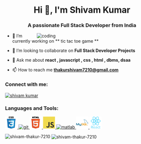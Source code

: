 <h1 align="center">Hi 👋, I'm Shivam Kumar</h1>
<h3 align="center">A passionate Full Stack Developer from India</h3>

<img align="right" alt = "coding" width="400" src ="https://i.pinimg.com/originals/d4/81/f3/d481f3c72e283309071f79e01b05c06d.gif">


- 🌱 I’m currently working on ** tic tac toe game **

- 👯 I’m looking to collaborate on **Full Stack Developer Projects**

- 💬 Ask me about **react , javascript , css , html , dbms, dsaa**

- 📫 How to reach me **thakurshivam7210@gmail.com**

<h3 align="left">Connect with me:</h3>
<p align="left">
<a href="https://linkedin.com/in/shivam kumar" target="blank"><img align="center" src="https://raw.githubusercontent.com/rahuldkjain/github-profile-readme-generator/master/src/images/icons/Social/linked-in-alt.svg" alt="shivam kumar" height="30" width="40" /></a>
</p>

<h3 align="left">Languages and Tools:</h3>
<p align="left"> <a href="https://www.w3schools.com/css/" target="_blank" rel="noreferrer">
  
  <img src="https://raw.githubusercontent.com/devicons/devicon/master/icons/css3/css3-original-wordmark.svg"
    alt="css3" width="40" height="40"/> </a> <a href="https://git-scm.com/" target="_blank" rel="noreferrer">
    <img src="https://www.vectorlogo.zone/logos/git-scm/git-scm-icon.svg" alt="git" width="40" height="40"/> </a>
    <a href="https://www.w3.org/html/" target="_blank" rel="noreferrer"> <img src="https://raw.githubusercontent.com/devicons/devicon/master/icons/html5/html5-original-wordmark.svg" alt="html5" width="40" height="40"/> 
    </a> <a href="https://developer.mozilla.org/en-US/docs/Web/JavaScript" target="_blank" rel="noreferrer"> <img src="https://raw.githubusercontent.com/devicons/devicon/master/icons/javascript/javascript-original.svg"
                                                                                                               alt="javascript" width="40" height="40"/> </a> <a href="https://www.mathworks.com/" target="_blank" rel="noreferrer">
                                                                                                               <img src="https://upload.wikimedia.org/wikipedia/commons/2/21/Matlab_Logo.png" alt="matlab" width="40" height="40"/> 
                                                                                                               </a> <a href="https://www.mysql.com/" target="_blank" rel="noreferrer"> <img src="https://raw.githubusercontent.com/devicons/devicon/master/icons/mysql/mysql-original-wordmark.svg" alt="mysql" width="40" height="40"/> </a> <a href="https://reactjs.org/" target="_blank" rel="noreferrer"> <img src="https://raw.githubusercontent.com/devicons/devicon/master/icons/react/react-original-wordmark.svg" alt="react" width="40" height="40"/> </a> </p>

<p><img align="left" src="https://github-readme-stats.vercel.app/api/top-langs?username=shivam-thakur-7210&show_icons=true&locale=en&layout=compact" alt="shivam-thakur-7210" /></p>

<p>&nbsp;<img align="center" src="https://github-readme-stats.vercel.app/api?username=shivam-thakur-7210&show_icons=true&locale=en" alt="shivam-thakur-7210" /></p>

